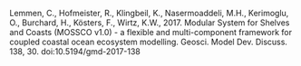 Lemmen, C., Hofmeister, R., Klingbeil, K., Nasermoaddeli, M.H., Kerimoglu, O., Burchard, H., Kösters, F., Wirtz, K.W., 2017. Modular System for Shelves and Coasts (MOSSCO v1.0) - a flexible and multi-component framework for coupled coastal ocean ecosystem modelling. Geosci. Model Dev. Discuss. 138, 30. doi:10.5194/gmd-2017-138
